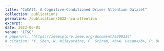 ```yaml
---
title: "CoCAtt: A Cognitive-Conditioned Driver Attention Dataset"
collection: publications
permalink: /publication/2022-hca-attention
excerpt: 
date: 2022-06-01
venue: 'ITSC'
# paperurl: 'https://ieeexplore.ieee.org/document/9309334'
# citation: 'Y. Shen, N. Wijayaratne, P. Sriram, <b>A. Hasan</b>, P. Du and K. Driggs-Campbell. &quot; CoCAtt: A Cognitive-Conditioned Driver Attention Dataset  &quot; <i>IEEE International Conference on Intelligent Transportation Systems</i>'
---
```

